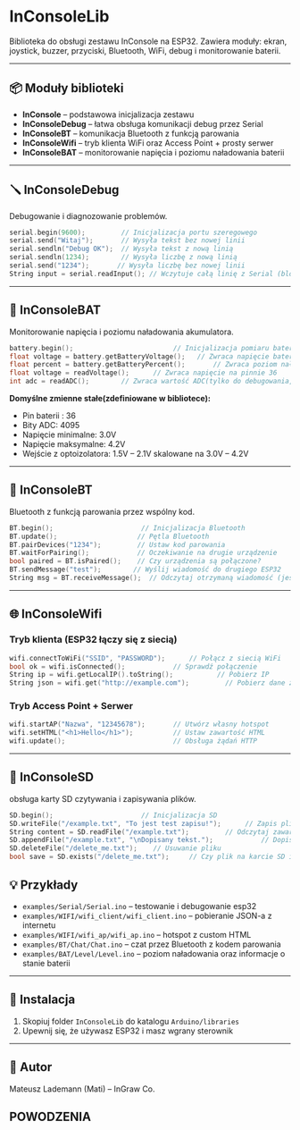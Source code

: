 # InConsoleLib

Biblioteka do obsługi zestawu InConsole na ESP32.
Zawiera moduły: ekran, joystick, buzzer, przyciski, Bluetooth, WiFi, debug i monitorowanie baterii.

---

## 📦 Moduły biblioteki

- **InConsole** – podstawowa inicjalizacja zestawu
- **InConsoleDebug** – łatwa obsługa komunikacji debug przez Serial
- **InConsoleBT** – komunikacja Bluetooth z funkcją parowania
- **InConsoleWifi** – tryb klienta WiFi oraz Access Point + prosty serwer
- **InConsoleBAT** – monitorowanie napięcia i poziomu naładowania baterii

---

## 🪛 InConsoleDebug

Debugowanie i diagnozowanie problemów.

```cpp
serial.begin(9600);         // Inicjalizacja portu szeregowego
serial.send("Witaj");       // Wysyła tekst bez nowej linii
serial.sendln("Debug OK");  // Wysyła tekst z nową linią
serial.sendln(1234);        // Wysyła liczbę z nową linią
serial.send("1234");       // Wysyła liczbę bez nowej linii
String input = serial.readInput(); // Wczytuje całą linię z Serial (blokujące)
```

---

## 🔋 InConsoleBAT

Monitorowanie napięcia i poziomu naładowania akumulatora.

```cpp
battery.begin();                         // Inicjalizacja pomiaru baterii na pinie ADC
float voltage = battery.getBatteryVoltage();   // Zwraca napięcie baterii w V (np. 3.85V)
float percent = battery.getBatteryPercent();       // Zwraca poziom naładowania (0-100%)
float voltage = readVoltage();      // Zwraca napięcie na pinnie 36
int adc = readADC();        // Zwraca wartość ADC(tylko do debugowania, raczej nie używane)
```

**Domyślne zmienne stałe(zdefiniowane w bibliotece):**
- Pin baterii : 36
- Bity ADC: 4095
- Napięcie minimalne: 3.0V
- Napięcie maksymalne: 4.2V
- Wejście z optoizolatora: 1.5V – 2.1V skalowane na 3.0V – 4.2V

---

## 📡 InConsoleBT

Bluetooth z funkcją parowania przez wspólny kod.

```cpp
BT.begin();                      // Inicjalizacja Bluetooth
BT.update();                    // Pętla Bluetooth
BT.pairDevices("1234");         // Ustaw kod parowania
BT.waitForPairing();            // Oczekiwanie na drugie urządzenie
bool paired = BT.isPaired();    // Czy urządzenia są połączone?
BT.sendMessage("test");        // Wyślij wiadomość do drugiego ESP32
String msg = BT.receiveMessage();  // Odczytaj otrzymaną wiadomość (jeśli przyszła)
```

---

## 🌐 InConsoleWifi

### Tryb klienta (ESP32 łączy się z siecią)

```cpp
wifi.connectToWiFi("SSID", "PASSWORD");      // Połącz z siecią WiFi
bool ok = wifi.isConnected();            // Sprawdź połączenie
String ip = wifi.getLocalIP().toString();           // Pobierz IP
String json = wifi.get("http://example.com");         // Pobierz dane z internetu
```

### Tryb Access Point + Serwer

```cpp
wifi.startAP("Nazwa", "12345678");       // Utwórz własny hotspot
wifi.setHTML("<h1>Hello</h1>");          // Ustaw zawartość HTML
wifi.update();                           // Obsługa żądań HTTP
```

---

## 📡 InConsoleSD

obsługa karty SD czytywania i zapisywania plików.

```cpp
SD.begin();                      // Inicjalizacja SD
SD.writeFile("/example.txt", "To jest test zapisu!");      // Zapis pliku i zawartości na kartę SD
String content = SD.readFile("/example.txt");         // Odczytaj zawartość pliku z karty SD
SD.appendFile("/example.txt", "\nDopisany tekst.");            // Dopisanie treści do pliku
SD.deleteFile("/delete_me.txt");    // Usuwanie pliku
bool save = SD.exists("/delete_me.txt");     // Czy plik na karcie SD istnieje?
```

## 💡 Przykłady

- `examples/Serial/Serial.ino` – testowanie i debugowanie esp32
- `examples/WIFI/wifi_client/wifi_client.ino` – pobieranie JSON-a z internetu
- `examples/WIFI/wifi_ap/wifi_ap.ino` – hotspot z custom HTML
- `examples/BT/Chat/Chat.ino` – czat przez Bluetooth z kodem parowania
- `examples/BAT/Level/Level.ino` – poziom naładowania oraz informacje o stanie baterii

---

## 📁 Instalacja

1. Skopiuj folder `InConsoleLib` do katalogu `Arduino/libraries`
2. Upewnij się, że używasz ESP32 i masz wgrany sterownik

---

## 🧠 Autor

Mateusz Lademann (Mati) – InGraw Co.

## POWODZENIA
